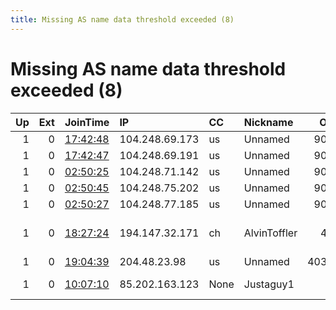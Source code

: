 ```yaml
---
title: Missing AS name data threshold exceeded (8)
---
```


# Missing AS name data threshold exceeded (8)

|   Up |   Ext | JoinTime                                                                                            | IP             | CC   | Nickname     |   ORp |   Dirp | Version       | Contact                   | OS    |   eFamMembers |
|-----:|------:|:----------------------------------------------------------------------------------------------------|:---------------|:-----|:-------------|------:|-------:|:--------------|:--------------------------|:------|--------------:|
|    1 |     0 | [17:42:48](https://metrics.torproject.org/rs.html#details/4D3D4012426B7A0205F38E8A29076D31B5D1A411) | 104.248.69.173 | us   | Unnamed      |  9001 |   9030 | 0.3.2.10      | None                      | Linux |             1 |
|    1 |     0 | [17:42:47](https://metrics.torproject.org/rs.html#details/2AD32E21143075E3C1DC56904554212BD84D0320) | 104.248.69.191 | us   | Unnamed      |  9001 |   9030 | 0.3.2.10      | None                      | Linux |             1 |
|    1 |     0 | [02:50:25](https://metrics.torproject.org/rs.html#details/0FE73CEB29CD971CC2C21D4125EA23F844F9DF21) | 104.248.71.142 | us   | Unnamed      |  9001 |   9030 | 0.3.2.10      | None                      | Linux |             1 |
|    1 |     0 | [02:50:45](https://metrics.torproject.org/rs.html#details/94AD44A199CB461D818706E6EC72FDAF48DA5856) | 104.248.75.202 | us   | Unnamed      |  9001 |   9030 | 0.3.2.10      | None                      | Linux |             1 |
|    1 |     0 | [02:50:27](https://metrics.torproject.org/rs.html#details/0AADEE6A5B38EF7E51F41323F427FB3D00BF8917) | 104.248.77.185 | us   | Unnamed      |  9001 |   9030 | 0.3.2.10      | None                      | Linux |             1 |
|    1 |     0 | [18:27:24](https://metrics.torproject.org/rs.html#details/DC96D40AB669C81BF11FEE7C36DBE830468EBCB4) | 194.147.32.171 | ch   | AlvinToffler |   443 |      0 | 0.3.4.8       | torrelay DOT alvintoffler | Linux |             1 |
|    1 |     0 | [19:04:39](https://metrics.torproject.org/rs.html#details/24E401609C435C819E1F50B3FEE59EA7D23BF582) | 204.48.23.98   | us   | Unnamed      | 40335 |      0 | 0.3.4.8       | None                      | Linux |             1 |
|    1 |     0 | [10:07:10](https://metrics.torproject.org/rs.html#details/BECD7DFA7AC01685678305B775CBA04A42FAFDAD) | 85.202.163.123 | None | Justaguy1    |    80 |    443 | 0.3.5.3-alpha | None                      | Linux |             1 |
